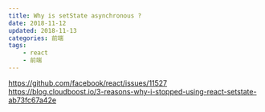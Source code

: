 ```yaml
---
title: Why is setState asynchronous ?
date: 2018-11-12
updated: 2018-11-13
categories: 前端
tags:
    - react
    - 前端
---
```


https://github.com/facebook/react/issues/11527
https://blog.cloudboost.io/3-reasons-why-i-stopped-using-react-setstate-ab73fc67a42e